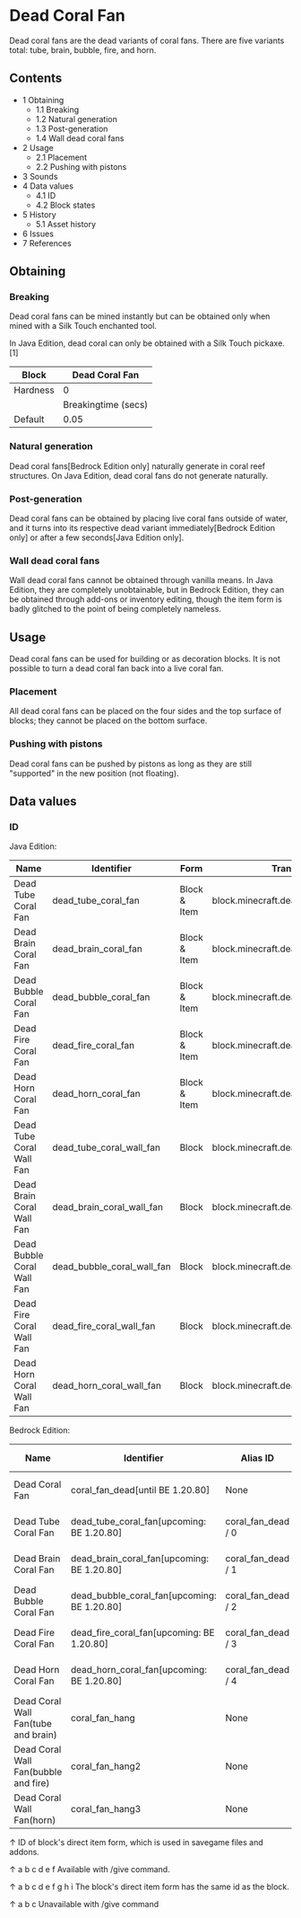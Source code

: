 # Dead Coral Fan
Dead coral fans are the dead variants of coral fans. There are five variants total: tube, brain, bubble, fire, and horn.

## Contents
- 1 Obtaining
	- 1.1 Breaking
	- 1.2 Natural generation
	- 1.3 Post-generation
	- 1.4 Wall dead coral fans
- 2 Usage
	- 2.1 Placement
	- 2.2 Pushing with pistons
- 3 Sounds
- 4 Data values
	- 4.1 ID
	- 4.2 Block states
- 5 History
	- 5.1 Asset history
- 6 Issues
- 7 References

## Obtaining
### Breaking
Dead coral fans can be mined instantly but can be obtained only when mined with a Silk Touch enchanted tool.

In Java Edition, dead coral can only be obtained with a Silk Touch pickaxe.[1]

| Block    | Dead Coral Fan      |
|----------|---------------------|
| Hardness | 0                   |
|          | Breakingtime (secs) |
| Default  | 0.05                |

### Natural generation
Dead coral fans‌[Bedrock Edition  only] naturally generate in coral reef structures. On Java Edition, dead coral fans do not generate naturally.

### Post-generation
Dead coral fans can be obtained by placing live coral fans outside of water, and it turns into its respective dead variant immediately‌[Bedrock Edition  only] or after a few seconds‌[Java Edition  only].

### Wall dead coral fans
Wall dead coral fans cannot be obtained through vanilla means. In Java Edition, they are completely unobtainable, but in Bedrock Edition, they can be obtained through add-ons or inventory editing, though the item form is badly glitched to the point of being completely nameless.

## Usage
Dead coral fans can be used for building or as decoration blocks. It is not possible to turn a dead coral fan back into a live coral fan.

### Placement
All dead coral fans can be placed on the four sides and the top surface of blocks; they cannot be placed on the bottom surface.

### Pushing with pistons
Dead coral fans can be pushed by pistons as long as they are still "supported" in the new position (not floating).

## Data values
### ID
Java Edition:

| Name                       | Identifier                 | Form         | Translation key                            |
|----------------------------|----------------------------|--------------|--------------------------------------------|
| Dead Tube Coral Fan        | dead_tube_coral_fan        | Block & Item | block.minecraft.dead_tube_coral_fan        |
| Dead Brain Coral Fan       | dead_brain_coral_fan       | Block & Item | block.minecraft.dead_brain_coral_fan       |
| Dead Bubble Coral Fan      | dead_bubble_coral_fan      | Block & Item | block.minecraft.dead_bubble_coral_fan      |
| Dead Fire Coral Fan        | dead_fire_coral_fan        | Block & Item | block.minecraft.dead_fire_coral_fan        |
| Dead Horn Coral Fan        | dead_horn_coral_fan        | Block & Item | block.minecraft.dead_horn_coral_fan        |
| Dead Tube Coral Wall Fan   | dead_tube_coral_wall_fan   | Block        | block.minecraft.dead_tube_coral_wall_fan   |
| Dead Brain Coral Wall Fan  | dead_brain_coral_wall_fan  | Block        | block.minecraft.dead_brain_coral_wall_fan  |
| Dead Bubble Coral Wall Fan | dead_bubble_coral_wall_fan | Block        | block.minecraft.dead_bubble_coral_wall_fan |
| Dead Fire Coral Wall Fan   | dead_fire_coral_wall_fan   | Block        | block.minecraft.dead_fire_coral_wall_fan   |
| Dead Horn Coral Wall Fan   | dead_horn_coral_wall_fan   | Block        | block.minecraft.dead_horn_coral_wall_fan   |

Bedrock Edition:

| Name                                 | Identifier                                   | Alias ID           | Numeric ID | Form                         | Item ID[i 1]   | Translation key                                                                                                                                                          |
|--------------------------------------|----------------------------------------------|--------------------|------------|------------------------------|----------------|--------------------------------------------------------------------------------------------------------------------------------------------------------------------------|
| Dead Coral Fan                       | coral_fan_dead‌[until BE 1.20.80]            | None               | -134       | Block & Giveable Item[i 2]   | Identical[i 3] | tile.coral_fan_dead.blue_fan.nametile.coral_fan_dead.pink_fan.nametile.coral_fan_dead.purple_fan.nametile.coral_fan_dead.red_fan.nametile.coral_fan_dead.yellow_fan.name |
| Dead Tube Coral Fan                  | dead_tube_coral_fan‌[upcoming: BE 1.20.80]   | coral_fan_dead / 0 | -134       | Block & Giveable Item[i 2]   | Identical[i 3] | tile.coral_fan_dead.blue_fan.name                                                                                                                                        |
| Dead Brain Coral Fan                 | dead_brain_coral_fan‌[upcoming: BE 1.20.80]  | coral_fan_dead / 1 | -844       | Block & Giveable Item[i 2]   | Identical[i 3] | tile.coral_fan_dead.pink_fan.name                                                                                                                                        |
| Dead Bubble Coral Fan                | dead_bubble_coral_fan‌[upcoming: BE 1.20.80] | coral_fan_dead / 2 | -845       | Block & Giveable Item[i 2]   | Identical[i 3] | tile.coral_fan_dead.purple_fan.name                                                                                                                                      |
| Dead Fire Coral Fan                  | dead_fire_coral_fan‌[upcoming: BE 1.20.80]   | coral_fan_dead / 3 | -846       | Block & Giveable Item[i 2]   | Identical[i 3] | tile.coral_fan_dead.red_fan.name                                                                                                                                         |
| Dead Horn Coral Fan                  | dead_horn_coral_fan‌[upcoming: BE 1.20.80]   | coral_fan_dead / 4 | -847       | Block & Giveable Item[i 2]   | Identical[i 3] | tile.coral_fan_dead.yellow_fan.name                                                                                                                                      |
| Dead Coral Wall Fan(tube and brain)  | coral_fan_hang                               | None               | 390        | Block & Ungiveable Item[i 4] | Identical[i 3] | —                                                                                                                                                                        |
| Dead Coral Wall Fan(bubble and fire) | coral_fan_hang2                              | None               | 391        | Block & Ungiveable Item[i 4] | Identical[i 3] | —                                                                                                                                                                        |
| Dead Coral Wall Fan(horn)            | coral_fan_hang3                              | None               | 392        | Block & Ungiveable Item[i 4] | Identical[i 3] | —                                                                                                                                                                        |


↑ ID of block's direct item form, which is used in savegame files and addons.

↑ a b c d e f Available with /give command.

↑ a b c d e f g h i The block's direct item form has the same id as the block.

↑ a b c Unavailable with /give command


